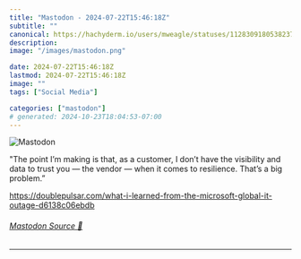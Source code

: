 ```yaml
---
title: "Mastodon - 2024-07-22T15:46:18Z"
subtitle: ""
canonical: https://hachyderm.io/users/mweagle/statuses/112830918053823760
description:
image: "/images/mastodon.png"

date: 2024-07-22T15:46:18Z
lastmod: 2024-07-22T15:46:18Z
image: ""
tags: ["Social Media"]

categories: ["mastodon"]
# generated: 2024-10-23T18:04:53-07:00
---
```

![Mastodon](/images/mastodon.png)

<p>&quot;The point I’m making is that, as a customer, I don’t have the visibility and data to trust you — the vendor — when it comes to resilience. That’s a big problem.”</p><p><a href="https://doublepulsar.com/what-i-learned-from-the-microsoft-global-it-outage-d6138c06ebdb" target="_blank" rel="nofollow noopener noreferrer" translate="no"><span class="invisible">https://</span><span class="ellipsis">doublepulsar.com/what-i-learne</span><span class="invisible">d-from-the-microsoft-global-it-outage-d6138c06ebdb</span></a></p>


###### [Mastodon Source 🐘](https://hachyderm.io/@mweagle/112830918053823760)

___
